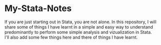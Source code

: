 # My-Stata-Notes

If you are just starting out in Stata, you are not alone. In this repository, I will share some of things I have learnt in a simple and easy way to understand predominantly to perform some simple analysis and vizualization in Stata. 
I'll also add some few things here and there of things I have learnt.
